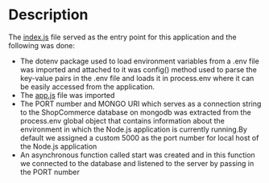 # Description

The [index.js](../../index.js) file served as the entry point for this
application and the following was done:

- The dotenv package used to load environment variables from a .env file was
  imported and attached to it was config() method used to parse the key-value
  pairs in the .env file and loads it in process.env where it can be easily
  accessed from the application.
- The [app.js](../../app.js) file was imported
- The PORT number and MONGO URI which serves as a connection string to the
  ShopCommerce database on mongodb was extracted from the process.env global
  object that contains information about the environment in which the Node.js
  application is currently running.By default we assigned a custom 5000 as the
  port number for local host of the Node.js application
- An asynchronous function called start was created and in this function we
  connected to the database and listened to the server by passing in the PORT
  number
